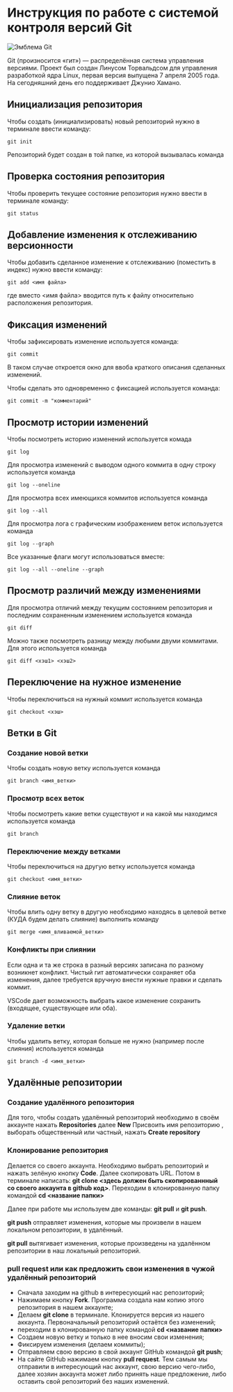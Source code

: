 # **Инструкция по работе с системой контроля версий Git**

![Эмблема Git](git.jpg)

Git (произносится «гит») — распределённая система управления версиями. Проект был создан Линусом Торвальдсом для управления разработкой ядра Linux, первая версия выпущена 7 апреля 2005 года. На сегодняшний день его поддерживает Джунио Хамано.

## Инициализация репозитория

Чтобы создать (инициализировать) новый репозиторий нужно в терминале ввести команду:

    git init

Репозиторий будет создан в той папке, из которой вызывалась команда

## Проверка состояния репозитория

Чтобы проверить текущее состояние репозитория нужно ввести в терминале команду:

    git status

## Добавление изменения к отслеживанию версионности

Чтобы добавить сделанное изменение к отслеживанию (поместить в индекс) нужно ввести команду:

    git add <имя файла>

где вместо <имя файла> вводится путь к файлу относительно расположения репозитория.

## Фиксация изменений

Чтобы зафиксировать изменение используется команда:

    git commit

В таком случае откроется окно для ввоба краткого описания сделанных изменений.

Чтобы сделать это одновременно с фиксацией используется команда:

    git commit -m "комментарий"

## Просмотр истории изменений

Чтобы посмотреть историю изменений используется комада

    git log

Для просмотра изменений с выводом одного коммита в одну строку используется команда

    git log --oneline

Для просмотра всех имеющихся коммитов используется команда

    git log --all

Для просмотра лога с графическим изображением веток используется команда

    git log --graph

Все указанные флаги могут использоваться вместе:

    git log --all --oneline --graph

## Просмотр различий между изменениями

Для просмотра отличий между текущим состоянием репозитория и последним сохраненным изменением используется команда

    git diff

Можно также посмотреть разницу между любыми двуми коммитами. Для этого используется команда

    git diff <хэш1> <хэш2>

## Переключение на нужное изменение

Чтобы переключиться на нужный коммит используется команда

    git checkout <хэш>

## Ветки в Git

### Создание новой ветки

Чтобы создать новую ветку используется команда

    git branch <имя_ветки>

### Просмотр всех веток

Чтобы посмотреть какие ветки существуют и на какой мы находимся используется команда

    git branch

### Переключение между ветками

Чтобы переключиться на другую ветку используется команда

    git checkout <имя_ветки>

### Слияние веток

Чтобы влить одну ветку в другую необходимо находясь в целевой ветке (КУДА будем делать слияние) выполнить команду

    git merge <имя_вливаемой_ветки>

### Конфликты при слиянии

Если одна и та же строка в разный версиях записана по разному возникнет конфликт.
Чистый гит автоматически сохраняет оба изменения, далее требуется вручную внести нужные правки и сделать коммит.

VSСode дает возможность выбрать какое изменение сохранить (входящее, существующее или оба).

### Удаление ветки

Чтобы удалить ветку, которая больше не нужно (например после слияния) используется команда

    git branch -d <имя_ветки>

## Удалённые репозитории

### Создание удалённого репозитория

Для того, чтобы создать удалённый репозиторий необходимо в своём аккаунте нажать **Repositories** далее **New** Присвоить имя репозиторию , выборать общественный или частный,  нажать **Create repository**

### Клонирование репозитория

Делается со своего аккаунта. Необходимо выбрать репозиторий и нажать зелёную кнопку **Code**. Далее скопировать URL. Потом в терминале написать: **git clone <здесь должен быть скопированнный со своего аккаунта в github код>**. Переходим в клонированную папку командой **cd <название папки>** 

Далее при работе мы используем две команды: **git pull** и  **git push**.

**git push** отправляет изменения, которые мы произвели в нашем локальном репозитории, в удалённый.

**git pull** вытягивает изменения, которые произведены на удалённом репозитории в наш локальный репозиторий.


### pull request или как предложить свои изменения в чужой удалённый репозиторий


* Сначала заходим на github в интересующий нас репозиторий; 
* Нажимаем кнопку **Fork**. Программа создала нам копию этого репозитория в нашем аккаунте;
* Делаем **git clone** в терминале. Клонируется версия из нашего аккаунта. Первоначальный репозиторий остаётся без изменений;
* переходим в клонированную папку командой **cd <название папки>** 
* Создаем новую ветку и только в нее вносим свои изменения;
* Фиксируем изменения (делаем коммиты);
* Отправляем свою версию в свой аккаунт GitHub командой **git push**;
* На сайте GitHub нажимаем кнопку **pull request**.
Тем самым мы отправили в интересующий нас аккаунт, свою версию чего-либо, далее хозяин аккаунта может либо принять наше предложение, либо оставить свой репозиторий без наших изменений.